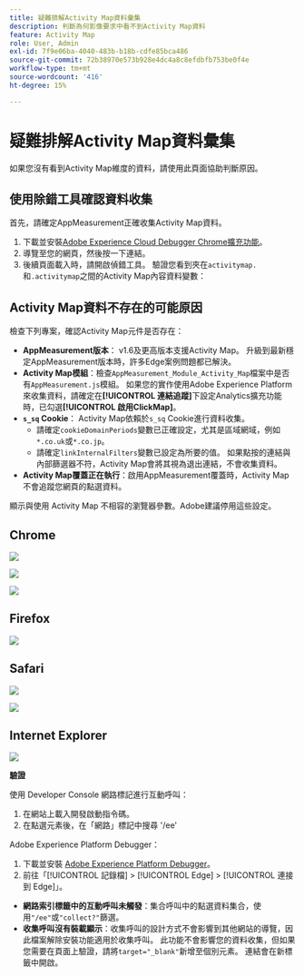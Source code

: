 ```yaml
---
title: 疑難排解Activity Map資料彙集
description: 判斷為何影像要求中看不到Activity Map資料
feature: Activity Map
role: User, Admin
exl-id: 7f9e06ba-4040-483b-b18b-cdfe85bca486
source-git-commit: 72b38970e573b928e4dc4a8c8efdbfb753be0f4e
workflow-type: tm+mt
source-wordcount: '416'
ht-degree: 15%

---
```


# 疑難排解Activity Map資料彙集

如果您沒有看到Activity Map維度的資料，請使用此頁面協助判斷原因。

## 使用除錯工具確認資料收集

首先，請確定AppMeasurement正確收集Activity Map資料。

1. 下載並安裝[Adobe Experience Cloud Debugger Chrome擴充功能](https://experienceleague.adobe.com/en/docs/experience-platform/debugger/home)。
2. 導覽至您的網頁，然後按一下連結。
3. 後續頁面載入時，請開啟偵錯工具。 驗證您看到夾在`activitymap.`和`.activitymap`之間的Activity Map內容資料變數：

## Activity Map資料不存在的可能原因

檢查下列專案，確認Activity Map元件是否存在：

* **AppMeasurement版本**： v1.6及更高版本支援Activity Map。 升級到最新穩定AppMeasurement版本時，許多Edge案例問題都已解決。
* **Activity Map模組**：檢查`AppMeasurement_Module_Activity_Map`檔案中是否有`AppMeasurement.js`模組。 如果您的實作使用Adobe Experience Platform來收集資料，請確定在&#x200B;**[!UICONTROL 連結追蹤]**&#x200B;下設定Analytics擴充功能時，已勾選&#x200B;**[!UICONTROL 啟用ClickMap]**。
* **`s_sq` Cookie**： Activity Map依賴於`s_sq` Cookie進行資料收集。
   * 請確定`cookieDomainPeriods`變數已正確設定，尤其是區域網域，例如`*.co.uk`或`*.co.jp`。
   * 請確定`linkInternalFilters`變數已設定為所要的值。 如果點按的連結與內部篩選器不符，Activity Map會將其視為退出連結，不會收集資料。
* **Activity Map覆蓋正在執行**：啟用AppMeasurement覆蓋時，Activity Map不會追蹤您網頁的點選資料。

顯示與使用 Activity Map 不相容的瀏覽器參數。Adobe建議停用這些設定。

## Chrome

![](assets/Chrome1.png)

![](assets/Chrome2.png)

![](assets/Chrome3.png)

## Firefox

![](assets/Firefox.png)

## Safari

![](assets/Safari1.png)

![](assets/Safari2.png)

## Internet Explorer

![](assets/IE1.png)


**驗證**

使用 Developer Console 網路標記進行互動呼叫：

1. 在網站上載入開發啟動指令碼。
1. 在點選元素後，在「網路」標記中搜尋 &#39;/ee&#39;

Adobe Experience Platform Debugger：

1. 下載並安裝 [Adobe Experience Platform Debugger](https://chromewebstore.google.com/detail/adobe-experience-platform/bfnnokhpnncpkdmbokanobigaccjkpob)。
1. 前往「[!UICONTROL 記錄檔] > [!UICONTROL Edge] > [!UICONTROL 連接到 Edge]」。

* **網路索引標籤中的互動呼叫未觸發**：集合呼叫中的點選資料集合，使用`"/ee"`或`"collect?"`篩選。
* **收集呼叫沒有裝載顯示**：收集呼叫的設計方式不會影響到其他網站的導覽，因此檔案解除安裝功能適用於收集呼叫。 此功能不會影響您的資料收集，但如果您需要在頁面上驗證，請將`target="_blank"`新增至個別元素。 連結會在新標籤中開啟。
